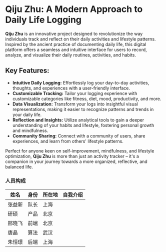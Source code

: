 # Qiju Zhu: A Modern Approach to Daily Life Logging

**Qiju Zhu** is an innovative project designed to revolutionize the way individuals track and reflect on their daily activities and lifestyle patterns. Inspired by the ancient practice of documenting daily life, this digital platform offers a seamless and intuitive interface for users to record, analyze, and visualize their daily routines, activities, and habits.

## Key Features:

- **Intuitive Daily Logging:** Effortlessly log your day-to-day activities, thoughts, and experiences with a user-friendly interface.
- **Customizable Tracking:** Tailor your logging experience with customizable categories like fitness, diet, mood, productivity, and more.
- **Data Visualization:** Transform your logs into insightful visual representations, making it easier to recognize patterns and trends in your daily life.
- **Reflection and Insights:** Utilize analytical tools to gain a deeper understanding of your habits and lifestyle, fostering personal growth and mindfulness.
- **Community Sharing:** Connect with a community of users, share experiences, and learn from others' lifestyle patterns.

Perfect for anyone keen on self-improvement, mindfulness, and lifestyle optimization, **Qiju Zhu** is more than just an activity tracker – it's a companion in your journey towards a more organized, reflective, and balanced life.


### 人员构成
| 姓名   | 身份 | 所在地 | 自我介绍 |
| ------ | ---- | ------ | -------- |
| 张益新 | 队长 | 上海   |          |
| 研硕   | 产品 | 北京   |          |
| 邢晓飞 | 前端 | 北京   |          |
| 唐晶   | 算法 | 武汉   |          |
| 朱恒璟 | 后端 | 上海   |          |
